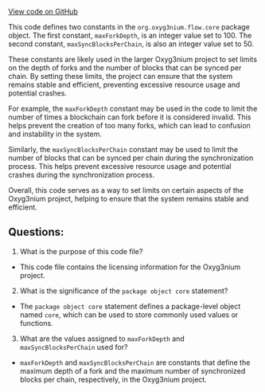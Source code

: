 [View code on GitHub](https://github.com/oxyg3nium/oxyg3nium/flow/src/main/scala/org/oxyg3nium/flow/core/package.scala)

This code defines two constants in the `org.oxyg3nium.flow.core` package object. The first constant, `maxForkDepth`, is an integer value set to 100. The second constant, `maxSyncBlocksPerChain`, is also an integer value set to 50. 

These constants are likely used in the larger Oxyg3nium project to set limits on the depth of forks and the number of blocks that can be synced per chain. By setting these limits, the project can ensure that the system remains stable and efficient, preventing excessive resource usage and potential crashes.

For example, the `maxForkDepth` constant may be used in the code to limit the number of times a blockchain can fork before it is considered invalid. This helps prevent the creation of too many forks, which can lead to confusion and instability in the system.

Similarly, the `maxSyncBlocksPerChain` constant may be used to limit the number of blocks that can be synced per chain during the synchronization process. This helps prevent excessive resource usage and potential crashes during the synchronization process.

Overall, this code serves as a way to set limits on certain aspects of the Oxyg3nium project, helping to ensure that the system remains stable and efficient.
## Questions: 
 1. What is the purpose of this code file?
- This code file contains the licensing information for the Oxyg3nium project.

2. What is the significance of the `package object core` statement?
- The `package object core` statement defines a package-level object named `core`, which can be used to store commonly used values or functions.

3. What are the values assigned to `maxForkDepth` and `maxSyncBlocksPerChain` used for?
- `maxForkDepth` and `maxSyncBlocksPerChain` are constants that define the maximum depth of a fork and the maximum number of synchronized blocks per chain, respectively, in the Oxyg3nium project.
